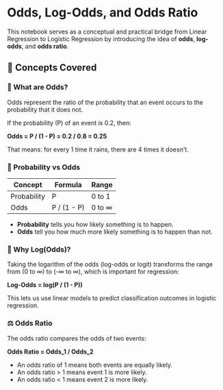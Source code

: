 
# Odds, Log-Odds, and Odds Ratio

This notebook serves as a conceptual and practical bridge from Linear Regression to Logistic Regression by introducing the idea of **odds**, **log-odds**, and **odds ratio**.

## 📘 Concepts Covered

### 🧠 What are Odds?

Odds represent the ratio of the probability that an event occurs to the probability that it does not.

If the probability (P) of an event is 0.2, then:

**Odds = P / (1 - P) = 0.2 / 0.8 = 0.25**

That means: for every 1 time it rains, there are 4 times it doesn't.

### 🔁 Probability vs Odds

| Concept      | Formula             | Range     |
|--------------|---------------------|-----------|
| Probability  | P                   | 0 to 1    |
| Odds         | P / (1 - P)         | 0 to ∞    |

- **Probability** tells you how likely something is to happen.
- **Odds** tell you how much more likely something is to happen than not.

### 🧮 Why Log(Odds)?

Taking the logarithm of the odds (log-odds or logit) transforms the range from (0 to ∞) to (-∞ to ∞), which is important for regression:

**Log-Odds = log(P / (1 - P))**

This lets us use linear models to predict classification outcomes in logistic regression.

### ⚖️ Odds Ratio

The odds ratio compares the odds of two events:

**Odds Ratio = Odds_1 / Odds_2**

- An odds ratio of 1 means both events are equally likely.
- An odds ratio > 1 means event 1 is more likely.
- An odds ratio < 1 means event 2 is more likely.
